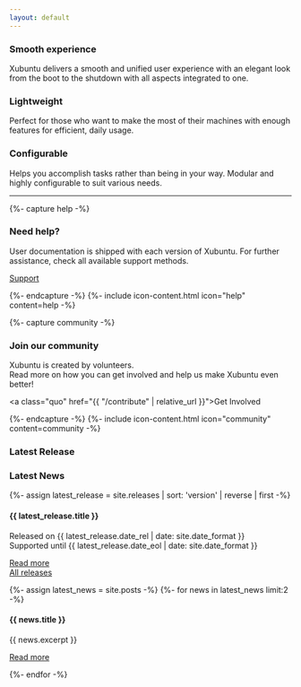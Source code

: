 ```yaml
---
layout: default
---
```


<section class="columns-3">
   <div>
      <h3>Smooth experience</h3>
      <p>Xubuntu delivers a smooth and unified user experience with an elegant look from the boot to the shutdown with all aspects integrated to one.</p>
   </div>
   <div>
      <h3>Lightweight</h3>
      <p>Perfect for those who want to make the most of their machines with enough features for efficient, daily usage.</p>
   </div>
   <div>
      <h3>Configurable</h3>
      <p>Helps you accomplish tasks rather than being in your way. Modular and highly configurable to suit various needs.</p>
   </div>
</section>
<hr />
<section class="columns-2">
   {%- capture help -%}
      <h3>Need help?</h3>
      <p>User documentation is shipped with each version of Xubuntu. For further assistance, check all available support methods.</p>
      <p><a class="quo" href="{{ "/help" | relative_url }}">Support</a></p>
   {%- endcapture -%}
   {%- include icon-content.html icon="help" content=help -%}

   {%- capture community -%}
      <h3>Join our community</h3>
      <p>Xubuntu is created by volunteers.<br />Read more on how you can get involved and help us make Xubuntu even better!</p>
      <p><a class="quo" href="{{ "/contribute" | relative_url }}">Get Involved</a></p>
   {%- endcapture -%}
   {%- include icon-content.html icon="community" content=community -%}
</section>

<section class="wide alternative-bg">
   <section class="columns-1-2">
      <h3>Latest Release</h3>
      <h3>Latest News</h3>
   </section>
   <section class="columns-1-2">
      {%- assign latest_release = site.releases | sort: 'version' | reverse | first -%}
      <div class="latest-release featured">
         <h4>{{ latest_release.title }}</h4>
         <p>
            Released on {{ latest_release.date_rel | date: site.date_format }}<br />
            Supported until {{ latest_release.date_eol | date: site.date_format }}
         </p>
         <p>
            <a class="quo" href="{{ latest_release.url | relative_url }}">Read more</a><br />
            <a class="quo" href="{{ "/releases" | relative_url }}">All releases</a><br />
         </p>
      </div>
      <section class="article-list columns-2">
         {%- assign latest_news = site.posts -%}
         {%- for news in latest_news limit:2 -%}
            <div class="featured">
               <h4>{{ news.title }}</h4>
               <p>{{ news.excerpt }}</p>
               <p><a class="quo" href="{{ news.url | relative_url }}">Read more</a></p>
            </div>
         {%- endfor -%}
      </section>
   </section>
</section>
